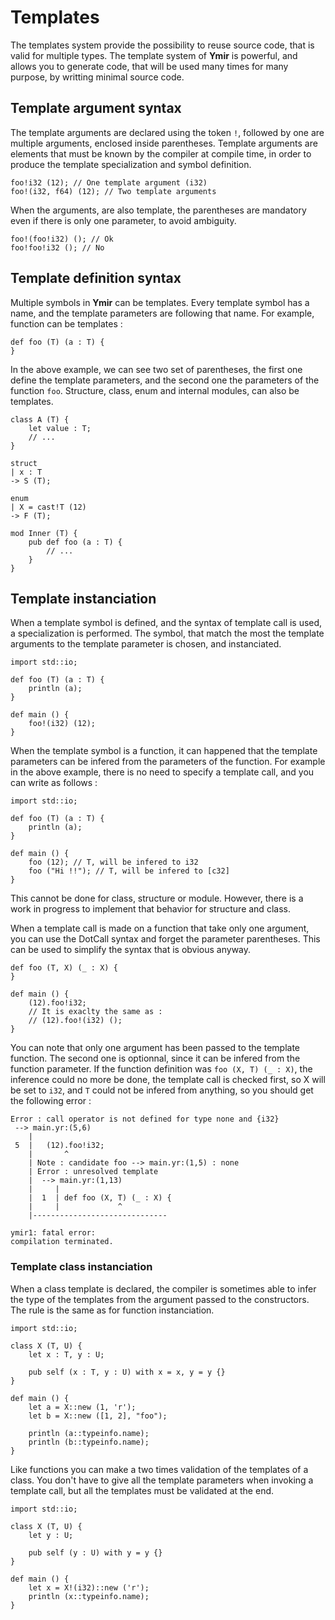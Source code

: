 # Templates 

The templates system provide the possibility to reuse source code,
that is valid for multiple types. The template system of **Ymir** is
powerful, and allows you to generate code, that will be used
many times for many purpose, by writting minimal source code. 

## Template argument syntax

The template arguments are declared using the token `!`, followed by
one are multiple arguments, enclosed inside parentheses. Template
arguments are elements that must be known by the compiler at compile
time, in order to produce the template specialization and symbol
definition. 

```ymir
foo!i32 (12); // One template argument (i32)
foo!(i32, f64) (12); // Two template arguments
```

When the arguments, are also template, the parentheses are mandatory
even if there is only one parameter, to avoid ambiguity.

```ymir
foo!(foo!i32) (); // Ok
foo!foo!i32 (); // No
```

## Template definition syntax

Multiple symbols in **Ymir** can be templates. Every template symbol
has a name, and the template parameters are following that name. For
example, function can be templates :

```ymir
def foo (T) (a : T) {
}
```

In the above example, we can see two set of parentheses, the first one
define the template parameters, and the second one the parameters of
the function `foo`. Structure, class, enum and internal modules, can
also be templates.

```ymir
class A (T) {
	let value : T;
	// ...
}

struct 
| x : T
-> S (T);

enum 
| X = cast!T (12)
-> F (T);

mod Inner (T) {
	pub def foo (a : T) {
		// ...
	}
}
```

## Template instanciation

When a template symbol is defined, and the syntax of template call is
used, a specialization is performed. The symbol, that match the most
the template arguments to the template parameter is chosen, and
instanciated. 

```ymir
import std::io;

def foo (T) (a : T) {
	println (a);
}
	
def main () {
	foo!(i32) (12);
}
```

When the template symbol is a function, it can happened that the
template parameters can be infered from the parameters of the
function. For example in the above example, there is no need to
specify a template call, and you can write as follows :

```ymir
import std::io;

def foo (T) (a : T) {
	println (a);
}
	
def main () {
	foo (12); // T, will be infered to i32
	foo ("Hi !!"); // T, will be infered to [c32]
}
```

This cannot be done for class, structure or module. However, there is
a work in progress to implement that behavior for structure and class.

When a template call is made on a function that take only one
argument, you can use the DotCall syntax and forget the parameter
parentheses. This can be used to simplify the syntax that is obvious
anyway.

```ymir
def foo (T, X) (_ : X) {
}

def main () {
	(12).foo!i32; 
	// It is exaclty the same as : 
	// (12).foo!(i32) (); 
}
```

You can note that only one argument has been passed to the template
function. The second one is optionnal, since it can be infered from
the function parameter. If the function definition was `foo (X, T)
(_ : X)`, the inference could no more be done, the template call is
checked first, so X will be set to `i32`, and `T` could not be infered
from anything, so you should get the following error :

```
Error : call operator is not defined for type none and {i32}
 --> main.yr:(5,6)
    | 
 5  | 	(12).foo!i32; 
    | 	    ^
    | Note : candidate foo --> main.yr:(1,5) : none
    | Error : unresolved template
    |  --> main.yr:(1,13)
    |     | 
    |  1  | def foo (X, T) (_ : X) {
    |     |             ^
    |------------------------------ 

ymir1: fatal error: 
compilation terminated.
```

### Template class instanciation

When a class template is declared, the compiler is sometimes able to
infer the type of the templates from the argument passed to the
constructors. The rule is the same as for function
instanciation. 

```ymir
import std::io;

class X (T, U) {
	let x : T, y : U;

	pub self (x : T, y : U) with x = x, y = y {}	
}

def main () {
	let a = X::new (1, 'r');
	let b = X::new ([1, 2], "foo");
	
	println (a::typeinfo.name);
	println (b::typeinfo.name);
}
```

Like functions you can make a two times validation of the templates of
a class. You don't have to give all the template parameters when
invoking a template call, but all the templates must be validated at
the end.

```ymir
import std::io;

class X (T, U) {
	let y : U;

	pub self (y : U) with y = y {}	
}

def main () {
	let x = X!(i32)::new ('r');
	println (x::typeinfo.name);
}
```
